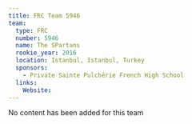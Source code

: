 ```yaml
---
title: FRC Team 5946
team:
  type: FRC
  number: 5946
  name: The SPartans
  rookie_year: 2016
  location: Istanbul, Istanbul, Turkey
  sponsors:
    - Private Sainte Pulchérie French High School
  links:
    Website: 
---
```

No content has been added for this team